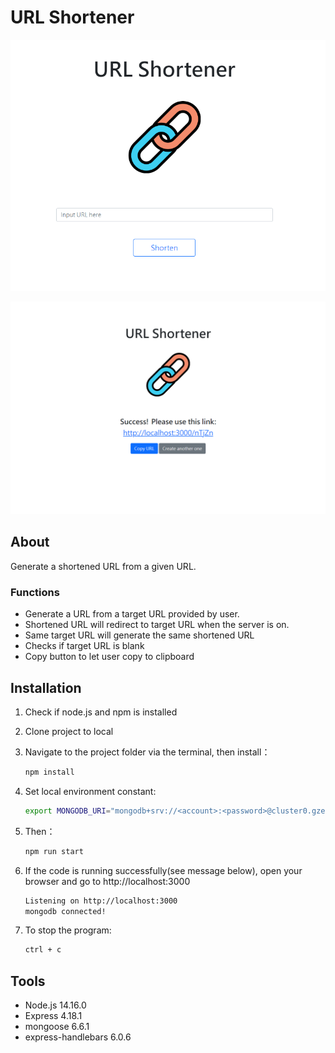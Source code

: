 # URL Shortener

![Index page about URL Shortener](./public/images/snapshot.png)

![Result page of URL shortener](./public/images/snapshot2.png)

## About

Generate a shortened URL from a given URL.

### Functions

- Generate a URL from a target URL provided by user.
- Shortened URL will redirect to target URL when the server is on.
- Same target URL will generate the same shortened URL 
- Checks if target URL is blank
- Copy button to let user copy to clipboard


## Installation

1. Check if node.js and npm is installed
2. Clone project to local 
3. Navigate to the project folder via the terminal, then install：

   ```bash
   npm install
   ```

4. Set local environment constant:

   ```bash
   export MONGODB_URI="mongodb+srv://<account>:<password>@cluster0.gze8tbc.mongodb.net/url-shortener?retryWrites=true&w=majority"
   ```

5. Then：

   ```bash
   npm run start
   ```

6. If the code is running successfully(see message below), open your browser and go to http://localhost:3000

   ```bash
   Listening on http://localhost:3000
   mongodb connected!
   ```

7. To stop the program:

   ```bash
   ctrl + c
   ```

## Tools

- Node.js 14.16.0
- Express 4.18.1
- mongoose 6.6.1
- express-handlebars 6.0.6
